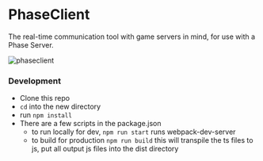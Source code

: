 # PhaseClient
The real-time communication tool with game servers in mind, for use with a Phase Server.

![phaseclient](https://gyazo.com/847a46f2c4b3911b70fd293120b09e97.png)

### Development ###

* Clone this repo
* `cd` into the new directory
* run ```npm install```
* There are a few scripts in the package.json
    * to run locally for dev, `npm run start` runs webpack-dev-server
    * to build for production ```npm run build``` this will transpile the ts files to js, put all output js files into the dist directory
